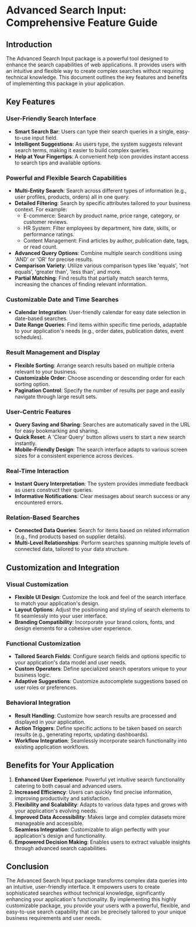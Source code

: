 # Advanced Search Input: Comprehensive Feature Guide

## Introduction

The Advanced Search Input package is a powerful tool designed to enhance the search capabilities of web applications. It provides users with an intuitive and flexible way to create complex searches without requiring technical knowledge. This document outlines the key features and benefits of implementing this package in your application.

## Key Features

### User-Friendly Search Interface

- **Smart Search Bar**: Users can type their search queries in a single, easy-to-use input field.
- **Intelligent Suggestions**: As users type, the system suggests relevant search terms, making it easier to build complex queries.
- **Help at Your Fingertips**: A convenient help icon provides instant access to search tips and available options.

### Powerful and Flexible Search Capabilities

- **Multi-Entity Search**: Search across different types of information (e.g., user profiles, products, orders) all in one query.
- **Detailed Filtering**: Search by specific attributes tailored to your business context. For example:
  - E-commerce: Search by product name, price range, category, or customer reviews.
  - HR System: Filter employees by department, hire date, skills, or performance ratings.
  - Content Management: Find articles by author, publication date, tags, or read count.
- **Advanced Query Options**: Combine multiple search conditions using 'AND' or 'OR' for precise results.
- **Comparison Variety**: Utilize various comparison types like 'equals', 'not equals', 'greater than', 'less than', and more.
- **Partial Matching**: Find results that partially match search terms, increasing the chances of finding relevant information.

### Customizable Date and Time Searches

- **Calendar Integration**: User-friendly calendar for easy date selection in date-based searches.
- **Date Range Queries**: Find items within specific time periods, adaptable to your application's needs (e.g., order dates, publication dates, event schedules).

### Result Management and Display

- **Flexible Sorting**: Arrange search results based on multiple criteria relevant to your business.
- **Customizable Order**: Choose ascending or descending order for each sorting option.
- **Pagination Control**: Specify the number of results per page and easily navigate through large result sets.

### User-Centric Features

- **Query Saving and Sharing**: Searches are automatically saved in the URL for easy bookmarking and sharing.
- **Quick Reset**: A 'Clear Query' button allows users to start a new search instantly.
- **Mobile-Friendly Design**: The search interface adapts to various screen sizes for a consistent experience across devices.

### Real-Time Interaction

- **Instant Query Interpretation**: The system provides immediate feedback as users construct their queries.
- **Informative Notifications**: Clear messages about search success or any encountered errors.

### Relation-Based Searches

- **Connected Data Queries**: Search for items based on related information (e.g., find products based on supplier details).
- **Multi-Level Relationships**: Perform searches spanning multiple levels of connected data, tailored to your data structure.

## Customization and Integration

### Visual Customization

- **Flexible UI Design**: Customize the look and feel of the search interface to match your application's design.
- **Layout Options**: Adjust the positioning and styling of search elements to fit seamlessly into your user interface.
- **Branding Compatibility**: Incorporate your brand colors, fonts, and design elements for a cohesive user experience.

### Functional Customization

- **Tailored Search Fields**: Configure search fields and options specific to your application's data model and user needs.
- **Custom Operators**: Define specialized search operators unique to your business logic.
- **Adaptive Suggestions**: Customize autocomplete suggestions based on user roles or preferences.

### Behavioral Integration

- **Result Handling**: Customize how search results are processed and displayed in your application.
- **Action Triggers**: Define specific actions to be taken based on search results (e.g., generating reports, updating dashboards).
- **Workflow Integration**: Seamlessly incorporate search functionality into existing application workflows.

## Benefits for Your Application

1. **Enhanced User Experience**: Powerful yet intuitive search functionality catering to both casual and advanced users.
2. **Increased Efficiency**: Users can quickly find precise information, improving productivity and satisfaction.
3. **Flexibility and Scalability**: Adapts to various data types and grows with your application's evolving needs.
4. **Improved Data Accessibility**: Makes large and complex datasets more manageable and accessible.
5. **Seamless Integration**: Customizable to align perfectly with your application's design and functionality.
6. **Empowered Decision Making**: Enables users to extract valuable insights through advanced search capabilities.

## Conclusion

The Advanced Search Input package transforms complex data queries into an intuitive, user-friendly interface. It empowers users to create sophisticated searches without technical knowledge, significantly enhancing your application's functionality. By implementing this highly customizable package, you provide your users with a powerful, flexible, and easy-to-use search capability that can be precisely tailored to your unique business requirements and user needs.
